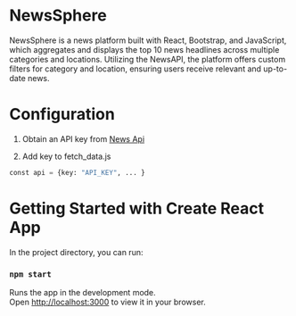 # NewsSphere

NewsSphere is a news platform built with React, Bootstrap, and JavaScript, which aggregates and displays the top 10 news headlines across multiple categories and locations. Utilizing the NewsAPI, the platform offers custom filters for category and location, ensuring users receive relevant and up-to-date news.

# Configuration

1. Obtain an API key from [News Api](https://newsapi.org/)

2. Add key to fetch_data.js

```python
const api = {key: "API_KEY", ... }
```

# Getting Started with Create React App

In the project directory, you can run:

### `npm start`

Runs the app in the development mode.\
Open [http://localhost:3000](http://localhost:3000) to view it in your browser.
